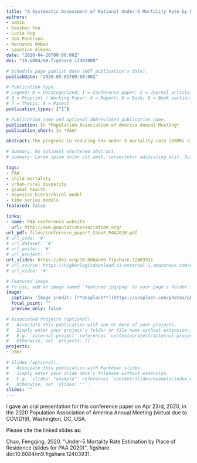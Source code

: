 ```yaml
---
title: "A Systematic Assessment of National Under-5 Mortality Rate by Place of Residence for 109 Countries"
authors:
- admin
- Danzhen You
- Lucia Hug
- Jon Pedersen
- Hernando Ombao
- Leontine Alkema
date: "2020-04-20T00:00:00Z"
doi: "10.6084/m9.figshare.12403088"

# Schedule page publish date (NOT publication's date).
publishDate: "2020-05-01T00:00:00Z"

# Publication type.
# Legend: 0 = Uncategorized; 1 = Conference paper; 2 = Journal article;
# 3 = Preprint / Working Paper; 4 = Report; 5 = Book; 6 = Book section;
# 7 = Thesis; 8 = Patent
publication_types: ["1"]

# Publication name and optional abbreviated publication name.
publication: In *Population Association of America Annual Meeting*
publication_short: In *PAA*

abstract: The progress in reducing the under-5 mortality rate (U5MR) since 1990 has been remarkable but uneven within countries between urban and rural populations. While trend U5MR estimates have been published frequently, an analysis of U5MR by urban and rural area has not been available across countries over time. In this paper, we provide annual estimates of U5MR among urban residence for 109 countries from 1990 to 2018 using a Bayesian time series model and assess the corresponding uncertainty. The analyses are based on an extensive database complied from surveys (including DHS, MICS, RHS, PAPFAM, PAPCHILD), censuses, and vital registration system. We present results for selected countries and identify country-years with the highest disparities in U5MR between urban area and national level.

# Summary. An optional shortened abstract.
# summary: Lorem ipsum dolor sit amet, consectetur adipiscing elit. Duis posuere tellus ac convallis placerat. Proin tincidunt magna sed ex sollicitudin condimentum.

tags:
- PAA
- child mortality
- urban-rural disparity
- global health
- Bayesian hierarchical model
- time series models
featured: false

links:
- name: PAA conference website
  url: http://www.populationassociation.org/
url_pdf: files/conference_paper7_ChaoF_PAA2020.pdf
# url_code: '#'
# url_dataset: '#'
# url_poster: '#'
# url_project: ''
url_slides: https://doi.org/10.6084/m9.figshare.12403931
# url_source: https://higherlogicdownload.s3-external-1.amazonaws.com/POPULATIONASSOCIATION/FengqingChao_EstimateU5MRbyResidence_PAApaper.pdf?AWSAccessKeyId=AKIAVRDO7IEREB57R7MT&Expires=1590492965&Signature=Xuy5kC3MvzDv9dIdWuW%2Ft6UcLhE%3D
# url_video: '#'

# Featured image
# To use, add an image named `featured.jpg/png` to your page's folder. 
image:
  caption: 'Image credit: [**Unsplash**](https://unsplash.com/photos/pLCdAaMFLTE)'
  focal_point: ""
  preview_only: false

# Associated Projects (optional).
#   Associate this publication with one or more of your projects.
#   Simply enter your project's folder or file name without extension.
#   E.g. `internal-project` references `content/project/internal-project/index.md`.
#   Otherwise, set `projects: []`.
projects:
- u5mr

# Slides (optional).
#   Associate this publication with Markdown slides.
#   Simply enter your slide deck's filename without extension.
#   E.g. `slides: "example"` references `content/slides/example/index.md`.
#   Otherwise, set `slides: ""`.
slides: ""
---
```


I gave an oral presentation for this conference paper on Apr 23rd, 2020, in the 2020 Population Association of America Annual Meeting (virtual due to COVID19), Washington, DC, USA.

Please cite the linked slides as:

Chao, Fengqing. 2020. "Under-5 Mortality Rate Estimation by Place of Residence (slides for PAA 2020)". figshare. doi:10.6084/m9.figshare.12403931.

